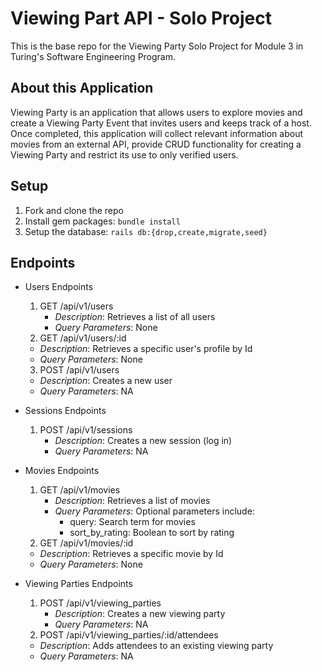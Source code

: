 # Viewing Part API - Solo Project

This is the base repo for the Viewing Party Solo Project for Module 3 in Turing's Software Engineering Program. 

## About this Application

Viewing Party is an application that allows users to explore movies and create a Viewing Party Event that invites users and keeps track of a host. Once completed, this application will collect relevant information about movies from an external API, provide CRUD functionality for creating a Viewing Party and restrict its use to only verified users. 

## Setup

1. Fork and clone the repo
2. Install gem packages: `bundle install`
3. Setup the database: `rails db:{drop,create,migrate,seed}`

## Endpoints
- Users Endpoints

  1. GET /api/v1/users
     - *Description*:  Retrieves a list of all users
     - *Query Parameters*: None
  2. GET /api/v1/users/:id
    - *Description*:  Retrieves a specific user's profile by Id
    - *Query Parameters*: None
  3. POST /api/v1/users
    - *Description*:  Creates a new user
    - *Query Parameters*: NA

- Sessions Endpoints
  1. POST /api/v1/sessions
     - *Description*:  Creates a new session (log in)
     - *Query Parameters*: NA

- Movies Endpoints
  1. GET /api/v1/movies
     - *Description*:  Retrieves a list of movies
     - *Query Parameters*: Optional parameters include:
        - query: Search term for movies
        - sort_by_rating: Boolean to sort by rating
  2. GET /api/v1/movies/:id
    - *Description*:  Retrieves a specific movie by Id
    - *Query Parameters*: None

- Viewing Parties Endpoints
  1. POST /api/v1/viewing_parties
     - *Description*:  Creates a new viewing party
     - *Query Parameters*: NA
  2. POST /api/v1/viewing_parties/:id/attendees
    - *Description*:  Adds attendees to an existing viewing party
    - *Query Parameters*: NA